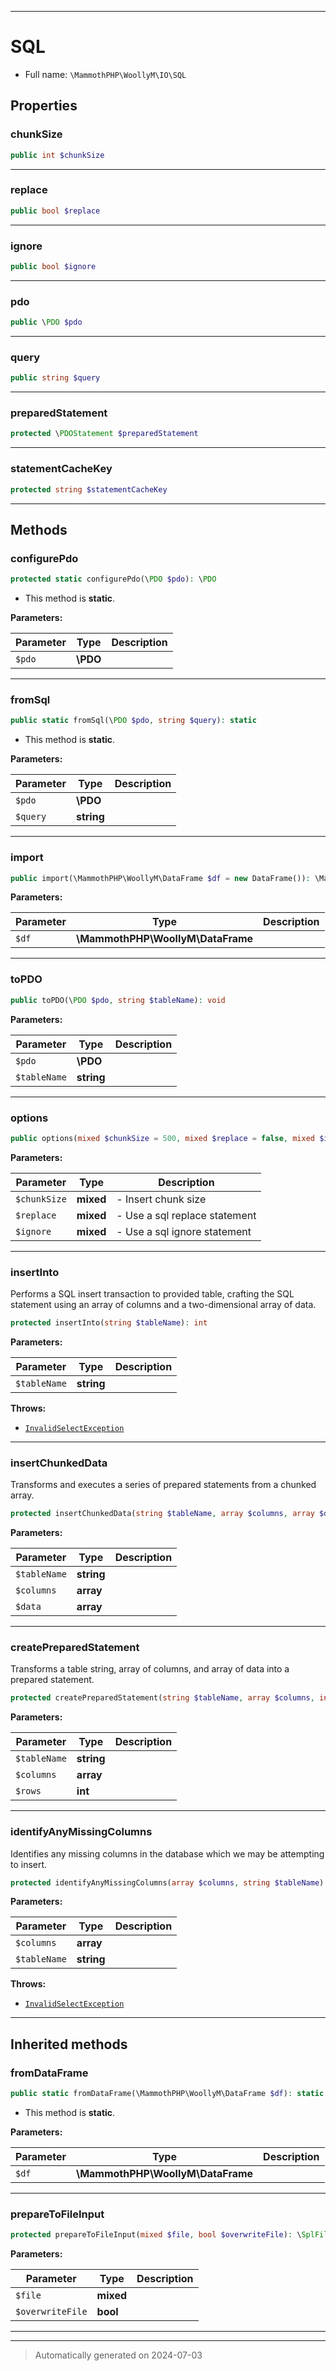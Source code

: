 ***

# SQL





* Full name: `\MammothPHP\WoollyM\IO\SQL`



## Properties


### chunkSize



```php
public int $chunkSize
```






***

### replace



```php
public bool $replace
```






***

### ignore



```php
public bool $ignore
```






***

### pdo



```php
public \PDO $pdo
```






***

### query



```php
public string $query
```






***

### preparedStatement



```php
protected \PDOStatement $preparedStatement
```






***

### statementCacheKey



```php
protected string $statementCacheKey
```






***

## Methods


### configurePdo



```php
protected static configurePdo(\PDO $pdo): \PDO
```



* This method is **static**.




**Parameters:**

| Parameter | Type | Description |
|-----------|------|-------------|
| `$pdo` | **\PDO** |  |





***

### fromSql



```php
public static fromSql(\PDO $pdo, string $query): static
```



* This method is **static**.




**Parameters:**

| Parameter | Type | Description |
|-----------|------|-------------|
| `$pdo` | **\PDO** |  |
| `$query` | **string** |  |





***

### import



```php
public import(\MammothPHP\WoollyM\DataFrame $df = new DataFrame()): \MammothPHP\WoollyM\DataFrame
```








**Parameters:**

| Parameter | Type | Description |
|-----------|------|-------------|
| `$df` | **\MammothPHP\WoollyM\DataFrame** |  |





***

### toPDO



```php
public toPDO(\PDO $pdo, string $tableName): void
```








**Parameters:**

| Parameter | Type | Description |
|-----------|------|-------------|
| `$pdo` | **\PDO** |  |
| `$tableName` | **string** |  |





***

### options



```php
public options(mixed $chunkSize = 500, mixed $replace = false, mixed $ignore = false): static
```








**Parameters:**

| Parameter | Type | Description |
|-----------|------|-------------|
| `$chunkSize` | **mixed** | - Insert chunk size |
| `$replace` | **mixed** | - Use a sql replace statement |
| `$ignore` | **mixed** | - Use a sql ignore statement |





***

### insertInto

Performs a SQL insert transaction to provided table, crafting the SQL statement using an array of columns
and a two-dimensional array of data.

```php
protected insertInto(string $tableName): int
```








**Parameters:**

| Parameter | Type | Description |
|-----------|------|-------------|
| `$tableName` | **string** |  |




**Throws:**

- [`InvalidSelectException`](../Exceptions/InvalidSelectException.md)



***

### insertChunkedData

Transforms and executes a series of prepared statements from a chunked array.

```php
protected insertChunkedData(string $tableName, array $columns, array $data): int
```








**Parameters:**

| Parameter | Type | Description |
|-----------|------|-------------|
| `$tableName` | **string** |  |
| `$columns` | **array** |  |
| `$data` | **array** |  |





***

### createPreparedStatement

Transforms a table string, array of columns, and array of data into a prepared statement.

```php
protected createPreparedStatement(string $tableName, array $columns, int $rows): void
```








**Parameters:**

| Parameter | Type | Description |
|-----------|------|-------------|
| `$tableName` | **string** |  |
| `$columns` | **array** |  |
| `$rows` | **int** |  |





***

### identifyAnyMissingColumns

Identifies any missing columns in the database which we may be attempting to insert.

```php
protected identifyAnyMissingColumns(array $columns, string $tableName): void
```








**Parameters:**

| Parameter | Type | Description |
|-----------|------|-------------|
| `$columns` | **array** |  |
| `$tableName` | **string** |  |




**Throws:**

- [`InvalidSelectException`](../Exceptions/InvalidSelectException.md)



***


## Inherited methods


### fromDataFrame



```php
public static fromDataFrame(\MammothPHP\WoollyM\DataFrame $df): static
```



* This method is **static**.




**Parameters:**

| Parameter | Type | Description |
|-----------|------|-------------|
| `$df` | **\MammothPHP\WoollyM\DataFrame** |  |





***

### prepareToFileInput



```php
protected prepareToFileInput(mixed $file, bool $overwriteFile): \SplFileObject|false
```








**Parameters:**

| Parameter | Type | Description |
|-----------|------|-------------|
| `$file` | **mixed** |  |
| `$overwriteFile` | **bool** |  |





***


***
> Automatically generated on 2024-07-03
